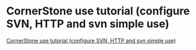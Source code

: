 # CornerStone use tutorial (configure SVN, HTTP and svn simple use)
[CornerStone use tutorial (configure SVN, HTTP and svn simple use)](https://aiwithcloud.com/2022/09/19/cornerstone_use_tutorial_configure_svn_http_and_svn_simple_use/)